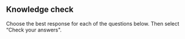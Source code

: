## Knowledge check

Choose the best response for each of the questions below. Then select “Check your answers".